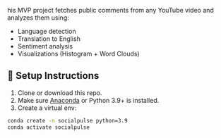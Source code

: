 his MVP project fetches public comments from any YouTube video and analyzes them using:
- Language detection
- Translation to English
- Sentiment analysis
- Visualizations (Histogram + Word Clouds)


## 🔧 Setup Instructions
1. Clone or download this repo.
2. Make sure [Anaconda](https://www.anaconda.com/products/distribution) or Python 3.9+ is installed.
3. Create a virtual env:
```bash
conda create -n socialpulse python=3.9
conda activate socialpulse
